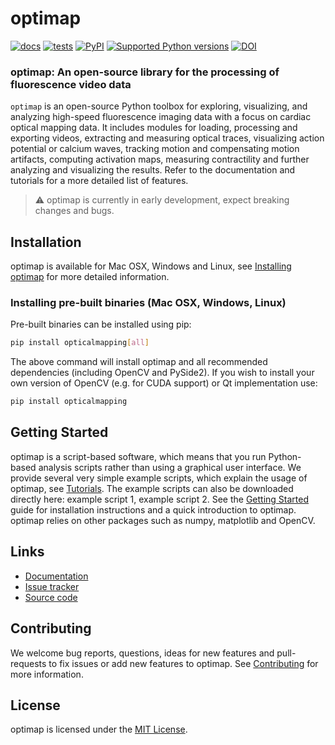 # optimap
[![docs](https://readthedocs.org/projects/optimap/badge/?version=latest&style=)](https://optimap.readthedocs.org)
[![tests](https://github.com/cardiacvision/optimap/actions/workflows/main.yml/badge.svg)](https://github.com/cardiacvision/optimap/actions/workflows/main.yml)
[![PyPI](https://img.shields.io/pypi/v/opticalmapping.svg)](https://pypi.org/project/opticalmapping/)
[![Supported Python versions](https://img.shields.io/pypi/pyversions/opticalmapping.svg)](https://python.org)
[![DOI](https://zenodo.org/badge/677528623.svg)](https://zenodo.org/badge/latestdoi/677528623)


### optimap: An open-source library for the processing of fluorescence video data

``optimap`` is an open-source Python toolbox for exploring, visualizing, and analyzing high-speed fluorescence imaging data with a focus on cardiac optical mapping data. It includes modules for loading, processing and exporting videos, extracting and measuring optical traces, visualizing action potential or calcium waves, tracking motion and compensating motion artifacts, computing activation maps, measuring contractility and further analyzing and visualizing the results. Refer to the documentation and tutorials for a more detailed list of features.

> ⚠️ optimap is currently in early development, expect breaking changes and bugs.

## Installation
optimap is available for Mac OSX, Windows and Linux, see [Installing optimap](https://optimap.readthedocs.io/en/latest/chapters/getting_started/#installing-optimap) for more detailed information.

### Installing pre-built binaries (Mac OSX, Windows, Linux)

Pre-built binaries can be installed using pip:

```bash
pip install opticalmapping[all]
```

The above command will install optimap and all recommended dependencies (including OpenCV and PySide2). If you wish to install your own version of OpenCV (e.g. for CUDA support) or Qt implementation use:

```bash
pip install opticalmapping
```

## Getting Started
optimap is a script-based software, which means that you run Python-based analysis scripts rather than using a graphical user interface. We provide several very simple example scripts, which explain the usage of optimap, see [Tutorials](https://optimap.readthedocs.io/en/latest/tutorials/basics/). The example scripts can also be downloaded directly here: example script 1, example script 2. See the [Getting Started](https://optimap.readthedocs.io/en/latest/chapters/getting_started/) guide for installation instructions and a quick introduction to optimap. optimap relies on other packages such as numpy, matplotlib and OpenCV.

## Links

* [Documentation](https://optimap.readthedocs.io)
* [Issue tracker](https://github.com/cardiacvision/optimap/issues)
* [Source code](https://github.com/cardiacvision/optimap)

## Contributing

We welcome bug reports, questions, ideas for new features and pull-requests to fix issues or add new features to optimap. See [Contributing](https://optimap.readthedocs.io/en/latest/chapters/contributing/) for more information.

## License

optimap is licensed under the [MIT License](https://github.com/cardiacvision/optimap/blob/main/LICENSE.md).
